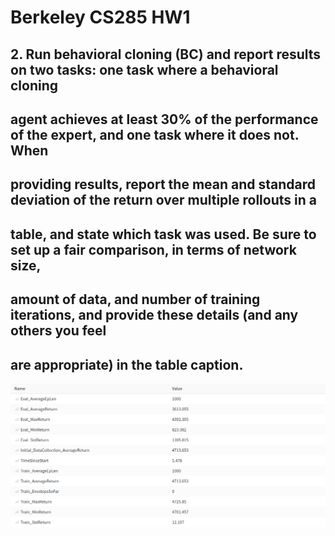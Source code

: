 Berkeley CS285 HW1
==================

## 2. Run behavioral cloning (BC) and report results on two tasks: one task where a behavioral cloning
## agent achieves at least 30% of the performance of the expert, and one task where it does not. When
## providing results, report the mean and standard deviation of the return over multiple rollouts in a
## table, and state which task was used. Be sure to set up a fair comparison, in terms of network size,
## amount of data, and number of training iterations, and provide these details (and any others you feel
## are appropriate) in the table caption.


![Alt text](./pictures/Ant_BC.png)
